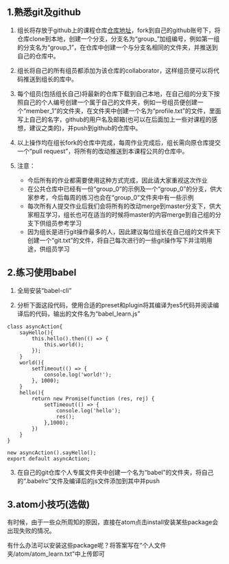 ## 1.熟悉git及github

1. 组长将存放于github上的课程仓库[仓库地址](https://github.com/zhufengreact/react-201703)，fork到自己的github账号下，将仓库clone到本地，创建一个分支，分支名为“group_”加组编号，例如第一组的分支名为“group_1”，在仓库中创建一个与分支名相同的文件夹，并推送到自己的仓库中。

2. 组长将自己的所有组员都添加为该仓库的collaborator，这样组员便可以将代码推送到组长的库中。

3. 每个组员(包括组长自己)将最新的仓库下载到自己本地，在自己组的分支下按照自己的个人编号创建一个属于自己的文件夹，例如一号组员便创建一个“member_1”的文件夹，在文件夹中创建一个名为“profile.txt”的文件，里面写上自己的名字，github的用户名及邮箱(也可以在后面加上一些对课程的感想，建议之类的)，并push到github的仓库中。

4. 以上操作均在组长fork的仓库中完成，每周作业完成后，组长需向原仓库提交一个“pull request”，将所有的改动推送到本课程公共的仓库中。

5. 注意：
    - 今后所有的作业都需要使用这种方式完成，因此请大家重视这次作业
    - 在公共仓库中已经有一份“group_0”的示例及一个“group_0”的分支，供大家参考，今后每周的练习也会在“group_0”文件夹中有一些示例
    - 每次所有人提交作业后我们会将所有的改动merge到master分支下，供大家相互学习，组长也可在适当的时候将master的内容merge到自己组的分支下供组员参考学习
    - 因为组长是进行git操作最多的人，因此建议每位组长在自己组的文件夹下创建一个“git.txt”的文件，将自己每次进行的一些git操作写下并注明用途，供组员学习

## 2.练习使用babel

1. 全局安装“babel-cli”

2. 分析下面这段代码，使用合适的preset和plugin将其编译为es5代码并阅读编译后的代码，输出的文件名为“babel_learn.js”
```
class asyncAction{
    sayHello(){
        this.hello().then(() => {
            this.world();
        });
    }
    world(){
        setTimeout(() => {
            console.log('world!');
        }, 1000);
    }
    hello(){
        return new Promise(function (res, rej) {
            setTimeout(() => {
                console.log('hello');
                res();
            },1000);
        })
    }
}

new asyncAction().sayHello();
export default asyncAction;
```

3. 在自己的git仓库个人专属文件夹中创建一个名为“babel”的文件夹，将自己的“.babelrc”文件及编译后的js文件添加到其中并push

## 3.atom小技巧(选做)

有时候，由于一些众所周知的原因，直接在atom点击install安装某些package会出现失败的情况。

有什么办法可以安装这些package呢？将答案写在“个人文件夹/atom/atom_learn.txt”中上传即可